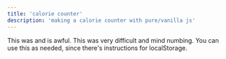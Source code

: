 ```yaml
---
title: 'calorie counter'
description: 'making a calorie counter with pure/vanilla js'
---
```

This was and is awful. This was very difficult and mind numbing. You can use this as needed, since there's instructions for localStorage.

